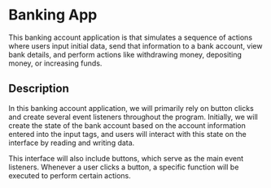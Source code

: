 # Banking App
This banking account application is that simulates a sequence of actions where users input initial data, send that information to a bank account, view bank details, and perform actions like withdrawing money, depositing money, or increasing funds.

## Description
In this banking account application, we will primarily rely on button clicks and create several event listeners throughout the program. Initially, we will create the state of the bank account based on the account information entered into the input tags, and users will interact with this state on the interface by reading and writing data.

This interface will also include buttons, which serve as the main event listeners. Whenever a user clicks a button, a specific function will be executed to perform certain actions.